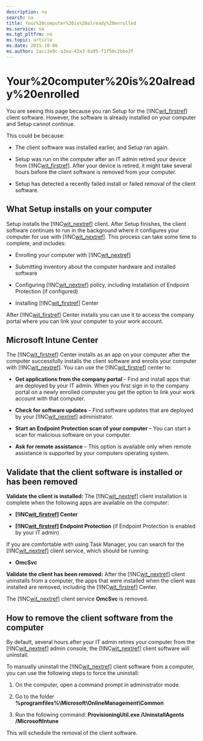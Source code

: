 ```yaml
---
description: na
search: na
title: Your%20computer%20is%20already%20enrolled
ms.service: na
ms.tgt_pltfrm: na
ms.topic: article
ms.date: 2015-10-06
ms.author: 2acc2e0c-a3ea-42a3-8a95-f1f50c2bbe2f
---
```

# Your%20computer%20is%20already%20enrolled
You are seeing this page because you ran Setup for the [!INC[wit_firstref](../Token/wit_firstref_md.md)] client software. However, the software is already installed on your computer and Setup cannot continue.

This could be because:

- The client software was installed earlier, and Setup ran again.

- Setup was run on the computer after an IT admin retired your device from [!INC[wit_firstref](../Token/wit_firstref_md.md)]. After your device is retired, it might take several hours before the client software is removed from your computer.

- Setup has detected a recently failed install or failed removal of the client software.

## <a name="bkmk_install"></a>What Setup installs on your computer
Setup installs the [!INC[wit_nextref](../Token/wit_nextref_md.md)] client. After Setup finishes, the client software continues to run in the background where it configures your computer for use with [!INC[wit_nextref](../Token/wit_nextref_md.md)]. This process can take some time to complete, and includes:

- Enrolling your computer with [!INC[wit_nextref](../Token/wit_nextref_md.md)]

- Submitting inventory about the computer hardware and installed software

- Configuring [!INC[wit_nextref](../Token/wit_nextref_md.md)] policy, including installation of Endpoint Protection (if configured)

- Installing [!INC[wit_firstref](../Token/wit_firstref_md.md)] Center

After [!INC[wit_firstref](../Token/wit_firstref_md.md)] Center installs you can use it to access the company portal where you can link your computer to your work account.

## <a name="bkmk_center"></a>Microsoft Intune Center
The [!INC[wit_firstref](../Token/wit_firstref_md.md)] Center installs as an app on your computer after the computer successfully installs the client software and enrolls your computer with [!INC[wit_nextref](../Token/wit_nextref_md.md)]. You can use the [!INC[wit_firstref](../Token/wit_firstref_md.md)] center to:

- **Get applications from the company portal** - Find and install apps that are deployed by your IT admin. When you first sign in to the company portal on a newly enrolled computer you get the option to link your work account with that computer.

- **Check for software updates** – Find software updates that are deployed by your [!INC[wit_nextref](../Token/wit_nextref_md.md)] administrator.

- **Start an Endpoint Protection scan of your computer** – You can start a scan for malicious software on your computer.

- **Ask for remote assistance** – This option is available only when remote assistance is supported by your computers operating system.

## <a name="bkmk_validate"></a>Validate that the client software is installed or has been removed
**Validate the client is installed:**
The [!INC[wit_nextref](../Token/wit_nextref_md.md)] client installation is complete when the following apps are available on the computer:

- **[!INC[wit_firstref](../Token/wit_firstref_md.md)] Center**

- **[!INC[wit_firstref](../Token/wit_firstref_md.md)] Endpoint Protection** (if Endpoint Protection is enabled by your IT admin)

If you are comfortable with using Task Manager, you can search for the [!INC[wit_nextref](../Token/wit_nextref_md.md)] client service, which should be running:

- **OmcSvc**

**Validate the client has been removed:**
After the [!INC[wit_nextref](../Token/wit_nextref_md.md)] client uninstalls from a computer, the apps that were installed when the client was installed are removed, including the [!INC[wit_firstref](../Token/wit_firstref_md.md)] Center.

The [!INC[wit_nextref](../Token/wit_nextref_md.md)] client service **OmcSvc** is removed.

## <a name="bkmk_remove"></a>How to remove the client software from the computer
By default, several hours after your IT admin retires your computer from the [!INC[wit_nextref](../Token/wit_nextref_md.md)] admin console, the [!INC[wit_nextref](../Token/wit_nextref_md.md)] client software will uninstall.

To manually uninstall the [!INC[wit_nextref](../Token/wit_nextref_md.md)] client software from a computer, you can use the following steps to force the uninstall:

1. On the computer, open a command prompt in administrator mode.

2. Go to the folder **%programfiles%\Microsoft\OnlineManagement\Common**

3. Run the following command: **ProvisioningUtil.exe /UninstallAgents /MicrosoftIntune**

This will schedule the removal of the client software.

